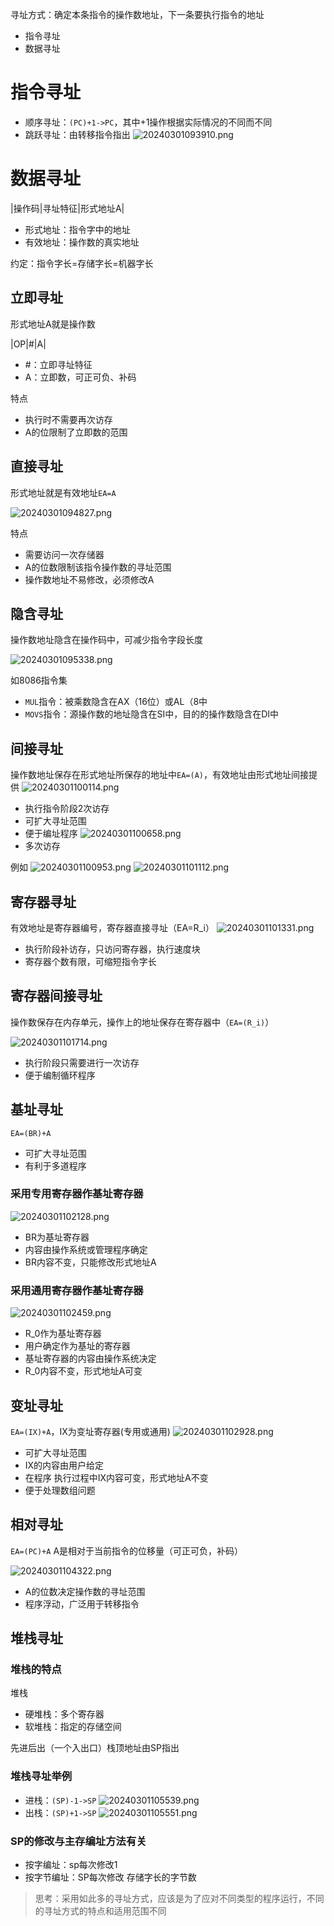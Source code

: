 寻址方式：确定本条指令的操作数地址，下一条要执行指令的地址

- 指令寻址
- 数据寻址

# 指令寻址

- 顺序寻址：`(PC)+1->PC`，其中+1操作根据实际情况的不同而不同
- 跳跃寻址：由转移指令指出
![20240301093910.png](../../attachment/Pasted%20image%2020240301093910.png)

# 数据寻址

|操作码|寻址特征|形式地址A|

- 形式地址：指令字中的地址
- 有效地址：操作数的真实地址

约定：指令字长=存储字长=机器字长

## 立即寻址

形式地址A就是操作数

|OP|#|A|

- \#：立即寻址特征
- A：立即数，可正可负、补码

特点

- 执行时不需要再次访存
- A的位限制了立即数的范围

## 直接寻址

形式地址就是有效地址`EA=A`

![20240301094827.png](../../attachment/Pasted%20image%2020240301094827.png)

特点

- 需要访问一次存储器
- A的位数限制该指令操作数的寻址范围
- 操作数地址不易修改，必须修改A

## 隐含寻址

操作数地址隐含在操作码中，可减少指令字段长度

![20240301095338.png](../../attachment/Pasted%20image%2020240301095338.png)

如8086指令集

- `MUL`指令：被乘数隐含在AX（16位）或AL（8中
- `MOVS`指令：源操作数的地址隐含在SI中，目的的操作数隐含在DI中

## 间接寻址

操作数地址保存在形式地址所保存的地址中`EA=(A)`，有效地址由形式地址间接提供
![20240301100114.png](../../attachment/Pasted%20image%2020240301100114.png)

- 执行指令阶段2次访存
- 可扩大寻址范围
- 便于编址程序
![20240301100658.png](../../attachment/Pasted%20image%2020240301100658.png)
- 多次访存

例如
![20240301100953.png](../../attachment/Pasted%20image%2020240301100953.png)
![20240301101112.png](../../attachment/Pasted%20image%2020240301101112.png)

## 寄存器寻址

有效地址是寄存器编号，寄存器直接寻址（EA=R_i）
![20240301101331.png](../../attachment/Pasted%20image%2020240301101331.png)

- 执行阶段补访存，只访问寄存器，执行速度块
- 寄存器个数有限，可缩短指令字长

## 寄存器间接寻址

操作数保存在内存单元，操作上的地址保存在寄存器中（`EA=(R_i)`）

![20240301101714.png](../../attachment/Pasted%20image%2020240301101714.png)

- 执行阶段只需要进行一次访存
- 便于编制循环程序

## 基址寻址

`EA=(BR)+A`

- 可扩大寻址范围
- 有利于多道程序

### 采用专用寄存器作基址寄存器

![20240301102128.png](../../attachment/Pasted%20image%2020240301102128.png)

- BR为基址寄存器
- 内容由操作系统或管理程序确定
- BR内容不变，只能修改形式地址A

### 采用通用寄存器作基址寄存器

![20240301102459.png](../../attachment/Pasted%20image%2020240301102459.png)

- R_0作为基址寄存器
- 用户确定作为基址的寄存器
- 基址寄存器的内容由操作系统决定
- R_0内容不变，形式地址A可变

## 变址寻址

`EA=(IX)+A`，IX为变址寄存器(专用或通用)
![20240301102928.png](../../attachment/Pasted%20image%2020240301102928.png)

- 可扩大寻址范围
- IX的内容由用户给定
- 在程序 执行过程中IX内容可变，形式地址A不变
- 便于处理数组问题

## 相对寻址

`EA=(PC)+A`
A是相对于当前指令的位移量（可正可负，补码）

![20240301104322.png](../../attachment/Pasted%20image%2020240301104322.png)

- A的位数决定操作数的寻址范围
- 程序浮动，广泛用于转移指令

## 堆栈寻址

### 堆栈的特点

堆栈

- 硬堆栈：多个寄存器
- 软堆栈：指定的存储空间

先进后出（一个入出口）栈顶地址由SP指出

### 堆栈寻址举例

- 进栈：`(SP)-1->SP`
![20240301105539.png](../../attachment/Pasted%20image%2020240301105539.png)
- 出栈：`(SP)+1->SP`
![20240301105551.png](../../attachment/Pasted%20image%2020240301105551.png)

### SP的修改与主存编址方法有关

- 按字编址：sp每次修改1
- 按字节编址：SP每次修改 存储字长的字节数

> 思考：采用如此多的寻址方式，应该是为了应对不同类型的程序运行，不同的寻址方式的特点和适用范围不同
